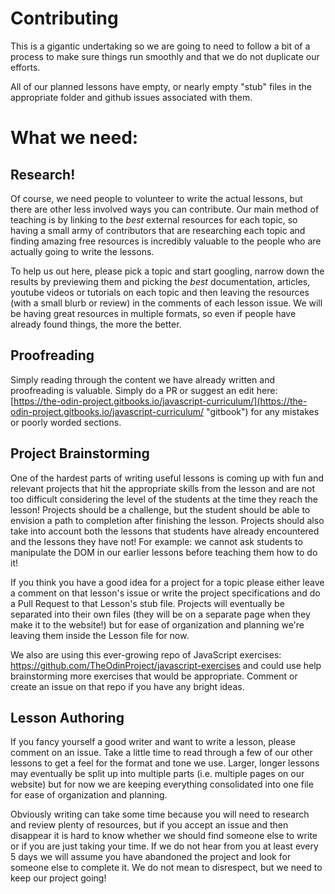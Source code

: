 # Contributing

This is a gigantic undertaking so we are going to need to follow a bit of a process to make sure things run smoothly and that we do not duplicate our efforts.

All of our planned lessons have empty, or nearly empty "stub" files in the appropriate folder and github issues associated with them.

# What we need:

## Research!

Of course, we need people to volunteer to write the actual lessons, but there are other less involved ways you can contribute. Our main method of teaching is by linking to the _best_ external resources for each topic, so having a small army of contributors that are researching each topic and finding amazing free resources is incredibly valuable to the people who are actually going to write the lessons.

To help us out here, please pick a topic and start googling, narrow down the results by previewing them and picking the _best_ documentation, articles, youtube videos or tutorials on each topic and then leaving the resources \(with a small blurb or review\) in the comments of each lesson issue.  We will be having great resources in multiple formats, so even if people have already found things, the more the better.

## Proofreading

Simply reading through the content we have already written and proofreading is valuable.  Simply do a PR or suggest an edit here: [https://the-odin-project.gitbooks.io/javascript-curriculum/](https://the-odin-project.gitbooks.io/javascript-curriculum/ "gitbook") for any mistakes or poorly worded sections.

## Project Brainstorming

One of the hardest parts of writing useful lessons is coming up with fun and relevant projects that hit the appropriate skills from the lesson and are not too difficult considering the level of the students at the time they reach the lesson!  Projects should be a challenge, but the student should be able to envision a path to completion after finishing the lesson. Projects should also take into account both the lessons that students have already encountered and the lessons they have not!  For example: we cannot ask students to manipulate the DOM in our earlier lessons before teaching them how to do it!

If you think you have a good idea for a project for a topic please either leave a comment on that lesson's issue or write the project specifications and do a Pull Request to that Lesson's stub file.  Projects will eventually be separated into their own files \(they will be on a separate page when they make it to the website!\) but for ease of organization and planning we're leaving them inside the Lesson file for now.

We also are using this ever-growing repo of JavaScript exercises: https://github.com/TheOdinProject/javascript-exercises and could use help brainstorming more exercises that would be appropriate. Comment or create an issue on that repo if you have any bright ideas.

## Lesson Authoring

If you fancy yourself a good writer and want to write a lesson, please comment on an issue.  Take a little time to read through a few of our other lessons to get a feel for the format and tone we use.  Larger, longer lessons may eventually be split up into multiple parts \(i.e. multiple pages on our website\) but for now we are keeping everything consolidated into one file for ease of organization and planning.

Obviously writing can take some time because you will need to research and review plenty of resources, but if you accept an issue and then disappear it is hard to know whether we should find someone else to write or if you are just taking your time.  If we do not hear from you at least every 5 days we will assume you have abandoned the project and look for someone else to complete it. We do not mean to disrespect, but we need to keep our project going!

